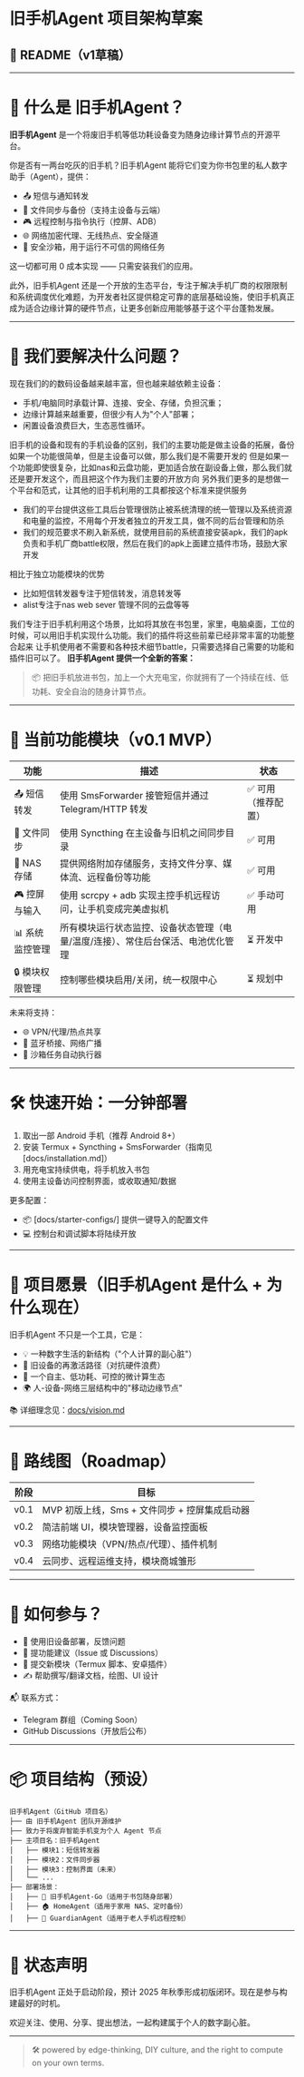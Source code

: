 # 旧手机Agent 项目架构草案

## 📘 README（v1草稿）

---

# 🧠 什么是 旧手机Agent？

**旧手机Agent** 是一个将废旧手机等低功耗设备变为随身边缘计算节点的开源平台。

你是否有一两台吃灰的旧手机？旧手机Agent 能将它们变为你书包里的私人数字助手（Agent），提供：

* 📤 短信与通知转发
* 🔁 文件同步与备份（支持主设备与云端）
* 🎮 远程控制与指令执行（控屏、ADB）
* 🌐 网络加密代理、无线热点、安全隧道
* 🧪 安全沙箱，用于运行不可信的网络任务

这一切都可用 0 成本实现 —— 只需安装我们的应用。

此外，旧手机Agent 还是一个开放的生态平台，专注于解决手机厂商的权限限制和系统调度优化难题，为开发者社区提供稳定可靠的底层基础设施，使旧手机真正成为适合边缘计算的硬件节点，让更多创新应用能够基于这个平台蓬勃发展。

---

# 🎯 我们要解决什么问题？

现在我们的的数码设备越来越丰富，但也越来越依赖主设备：

* 手机/电脑同时承载计算、连接、安全、存储，负担沉重；
* 边缘计算越来越重要，但很少有人为"个人"部署；
* 闲置设备浪费巨大，生态恶性循环。

旧手机的设备和现有的手机设备的区别，我们的主要功能是做主设备的拓展，备份
如果一个功能很简单，但是主设备可以做，那么我们是不需要开发的
但是如果一个功能即使很复杂，比如nas和云盘功能，更加适合放在副设备上做，那么我们就还是要开发这个，而且把这个作为我们主要的开放方向
另外我们更多的是想做一个平台和范式，让其他的旧手机利用的工具都按这个标准来提供服务
- 我们的平台提供这些工具后台管理很防止被系统清理的统一管理以及系统资源和电量的监控，不用每个开发者独立的开发工具，做不同的后台管理和防杀
- 我们的规范要求不刷入新系统，就使用目前的系统直接安装apk，我们的apk负责和手机厂商battle权限，然后在我们的apk上面建立插件市场，鼓励大家开发

相比于独立功能模块的优势
- 比如短信转发器专注于短信转发，消息转发等
- alist专注于nas web sever 管理不同的云盘等等

我们专注于旧手机利用这个场景，比如将其放在书包里，家里，电脑桌面，工位的时候，可以用旧手机实现什么功能。我们的插件将这些前辈已经非常丰富的功能整合起来
让手机使用者不需要和各种技术细节battle，只需要选择自己需要的功能和插件旧可以了。
**旧手机Agent 提供一个全新的答案：**

> 📦 把旧手机放进书包，加上一个大充电宝，你就拥有了一个持续在线、低功耗、安全自治的随身计算节点。

---

# 🧩 当前功能模块（v0.1 MVP）


| 功能            | 描述                                                         | 状态                |
| ----------------- | -------------------------------------------------------------- | --------------------- |
| 📤 短信转发     | 使用 SmsForwarder 接管短信并通过 Telegram/HTTP 转发          | ✅ 可用（推荐配置） |
| 🔁 文件同步     | 使用 Syncthing 在主设备与旧机之间同步目录                    | ✅ 可用             |
| 💾 NAS 存储     | 提供网络附加存储服务，支持文件分享、媒体流、远程备份等功能    | ✅ 可用             |
| 🎮 控屏与输入   | 使用 scrcpy + adb 实现主控手机远程访问，让手机变成完美虚拟机 | ✅ 手动可用         |
| 📊 系统监控管理  | 所有模块运行状态监控、设备状态管理（电量/温度/连接）、常住后台保活、电池优化管理 | ⏳ 开发中           |
| 🔒 模块权限管理 | 控制哪些模块启用/关闭，统一权限中心                          | ⏳ 规划中           |

未来将支持：

* 🌐 VPN/代理/热点共享
* 📡 蓝牙桥接、网络广播
* 🧪 沙箱任务自动执行器

---

# 🛠 快速开始：一分钟部署

1. 取出一部 Android 手机（推荐 Android 8+）
2. 安装 Termux + Syncthing + SmsForwarder（指南见 \[docs/installation.md]）
3. 用充电宝持续供电，将手机放入书包
4. 使用主设备访问控制界面，或收取通知/数据

更多配置：

* 📦 \[docs/starter-configs/] 提供一键导入的配置文件
* 💻 控制台和调试脚本将陆续开放

---

# 🧠 项目愿景（旧手机Agent 是什么 + 为什么现在）

旧手机Agent 不只是一个工具，它是：

* 💡 一种数字生活的新结构（"个人计算的副心脏"）
* 🔄 旧设备的再激活路径（对抗硬件浪费）
* 🔐 一个自主、低功耗、可控的微计算生态
* 🌍 人-设备-网络三层结构中的"移动边缘节点"

📚 详细理念见：[docs/vision.md](./docs/vision.md)

---

# 🔭 路线图（Roadmap）


| 阶段 | 目标                                          |
| ------ | ----------------------------------------------- |
| v0.1 | MVP 初版上线，Sms + 文件同步 + 控屏集成启动器 |
| v0.2 | 简洁前端 UI，模块管理器，设备监控面板         |
| v0.3 | 网络功能模块（VPN/热点/代理）、插件机制       |
| v0.4 | 云同步、远程运维支持，模块商城雏形            |

---

# 🤝 如何参与？

* 🌱 使用旧设备部署，反馈问题
* 🧠 提功能建议（Issue 或 Discussions）
* 🔧 提交新模块（Termux 脚本、安卓插件）
* ✍️ 帮助撰写/翻译文档，绘图、UI 设计

📬 联系方式：

* Telegram 群组（Coming Soon）
* GitHub Discussions（开放后公布）

---

# 📦 项目结构（预设）

```
旧手机Agent（GitHub 项目名）
├── 由 旧手机Agent 团队开源维护
├── 致力于将废弃智能手机变为个人 Agent 节点
├── 主项目名：旧手机Agent
│   ├── 模块1：短信转发器
│   ├── 模块2：文件同步器
│   ├── 模块3：控制界面（未来）
│   └── ...
├── 部署场景：
│   ├── 🎒 旧手机Agent-Go（适用于书包随身部署）
│   ├── 🏠 HomeAgent（适用于家用 NAS、定时备份）
│   ├── 👴 GuardianAgent（适用于老人手机远程控制）
```

---

# 🧭 状态声明

旧手机Agent 正处于启动阶段，预计 2025 年秋季形成初版闭环。现在是参与构建最好的时机。

欢迎关注、使用、分享、提出想法，一起构建属于个人的数字副心脏。

---

> 🛠️ powered by edge-thinking, DIY culture, and the right to compute on your own terms.
